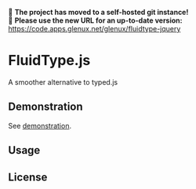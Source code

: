 :rotating_light: **The project has moved to a self-hosted git instance!**<br/>
:rotating_light: **Please use the new URL for an up-to-date version:** https://code.apps.glenux.net/glenux/fluidtype-jquery

# FluidType.js 

A smoother alternative to typed.js 

## Demonstration

See [demonstration](./example/index.html).

## Usage

## License

